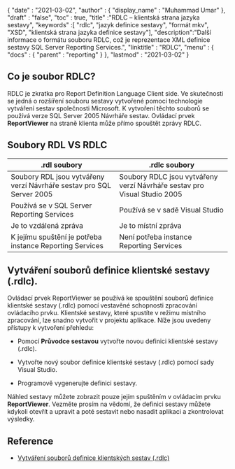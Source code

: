 {
  "date" : "2021-03-02",
  "author" : {
    "display_name" : "Muhammad Umar"
},
  "draft" : "false",
  "toc" : true,
  "title" :"RDLC – klientská strana jazyka sestavy",
  "keywords" :[ "rdlc", "jazyk definice sestavy", "formát mkv", "XSD", "klientská strana jazyka definice sestavy"],
  "description":"Další informace o formátu souboru RDLC, což je reprezentace XML definice sestavy SQL Server Reporting Services.",
  "linktitle" : "RDLC",
  "menu" : {
    "docs" : {
      "parent" : "reporting"
}
},
  "lastmod" : "2021-03-02"
}

## Co je soubor RDLC? ##

RDLC je zkratka pro Report Definition Language Client side. Ve skutečnosti se jedná o rozšíření souboru sestavy vytvořené pomocí technologie vytváření sestav společnosti Microsoft. K vytvoření těchto souborů se používá verze SQL Server 2005 Návrháře sestav. Ovládací prvek **ReportViewer** na straně klienta může přímo spouštět zprávy RDLC.

## Soubory RDL VS RDLC
|.rdl soubory |.rdlc soubory|
---|---|
|Soubory RDL jsou vytvářeny verzí Návrháře sestav pro SQL Server 2005|Soubory RDLC jsou vytvářeny verzí Návrháře sestav pro Visual Studio 2005|
|Používá se v SQL Server Reporting Services|Používá se v sadě Visual Studio|
|Je to vzdálená zpráva|Je to místní zpráva|
|K jejímu spuštění je potřeba instance Reporting Services|Není potřeba instance Reporting Services|

## Vytváření souborů definice klientské sestavy (.rdlc).
Ovládací prvek ReportViewer se používá ke spouštění souborů definice klientské sestavy (.rdlc) pomocí vestavěné schopnosti zpracování ovládacího prvku. Klientské sestavy, které spustíte v režimu místního zpracování, lze snadno vytvořit v projektu aplikace. Níže jsou uvedeny přístupy k vytvoření přehledu:

- Pomocí **Průvodce sestavou** vytvořte novou definici klientské sestavy (.rdlc).

- Vytvořte nový soubor definice klientské sestavy (.rdlc) pomocí sady Visual Studio.

- Programově vygenerujte definici sestavy.


Náhled sestavy můžete zobrazit pouze jejím spuštěním v ovládacím prvku **ReportViewer**. Vezměte prosím na vědomí, že definici sestavy můžete kdykoli otevřít a upravit a poté sestavit nebo nasadit aplikaci a zkontrolovat výsledky.

## Reference ##

- [Vytváření souborů definice klientských sestav (.rdlc)](https://learn.microsoft.com/en-us/previous-versions/visualstudio/visual-studio-2010/ms252067(v=vs.100))

